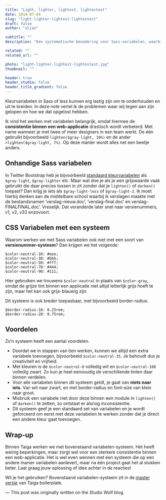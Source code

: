 ```yaml
---
title: "Light, lighter, lightest, lightestest"
date: 2014-07-04
slug: "light-lighter-lightest-lightestest"
draft: false
author: "aljan"

subtitle: ""
description: "Een systematische benadering voor Sass-variabelen, waarbij je werkt met een versienummer-systeem voor consistentie, zorgt voor meer flexibiliteit en structuur zonder dat je afwijkt van de basisprincipes."

related: ""
related_url: ""

photo: "light-lighter-lightest-lightestest.jpg"
thumbnail: ""

header: true
header_studio: false
header_title_gradient: false
---
```


Kleurvariabelen in Sass of less kunnen erg lastig zijn om te onderhouden en uit te breiden. In deze note vertel ik de problemen waar wij tegen aan zijn gelopen en hoe we dat opgelost hebben.

Ik vind het werken met variabelen belangrijk, omdat hiermee de **consistentie binnen een web-applicatie** drastisch wordt verbeterd. Met name wanneer je met twee of meer designers in een team werkt. De één gebruikt bijvoorbeeld `lighten($gray-light, 10%)` en de ander `>lighten($gray-light, 7%)`. Op deze manier wordt alles net een beetje anders.

## Onhandige Sass variabelen

In Twitter Bootstrap heb je bijvoorbeeld [standaard kleurvariabelen](http://getbootstrap.com/css/#less-variables) als `$gray-light`, `$gray-lighter` etc. Maar wat doe je als je een grijswaarde vaak gebruikt die daar precies tussen in zit zonder dat je `lighten()` of `darken()` toepast? Dan krijg je iets als `$gray-light-less` of `$gray-light-2`. Ik moet hierbij denken aan de middelbare school waarbij ik verslagen maakte met de bestandsnamen ‘verslag-nieuw.doc’, ‘verslag-final.doc’ en verslag-FINALFINAL.doc’. Vreselijk. Dat veranderde later snel naar versienummers, v1, v2, v33 enzovoort.

## CSS Variabelen met een systeem

Waarom werken we met Sass variabelen ook niet met een soort van **versienummer-systeem**? Dan krijgen we het volgende:

```
$color-neutral-10: #eee;
$color-neutral-30: #bbb;
$color-neutral-50: #fff;
$color-neutral-70: #444;
$color-neutral-90: #111;
```

Hier gebruiken we trouwens `$color-neutral` in plaats van `$color-gray`, omdat de grijze tint binnen een applicatie niet altijd letterlijk grijs hoeft te zijn, maar het kan ook grijs-blauwig zijn.

Dit systeem is ook breder toepasbaar, met bijvoorbeeld border-radius.

```
$border-radius-10: 0.25rem;
$border-radius-20: 0.75rem;
```

## Voordelen

Zo’n systeem heeft een aantal voordelen.

- Doordat we in stappen van tien werken, kunnen we altijd een extra variabele toevoegen, bijvoorbeeld `$color-neutral-35`. Je behoudt dus je creativiteit en vrijheid.
- Met kleuren is de `$color-neutral-0` volledig wit en `$color-neutral-100` volledig zwart. Zo kun je heel eenvoudig de verschillende tinten daar binnen verdelen.
- Voor alle variabelen binnen dit systeem geldt, je gaat van **niets naar iets**. Van wit naar zwart, en met border-radius en font-size van klein naar groot.
- Misbruik een variabele niet door deze binnen een module in `lighten()` of `darken()` te zetten, zo ontstaat er alsnog inconsistentie.
- Dit systeem geef je een standaard set van variabelen en je wordt geforceerd om eerst met deze variabelen te werken zonder dat je direct een andere kleur gaat toevoegen.

## Wrap-up

Binnen Taiga werken we met bovenstaand variabelen-systeem. Het heeft weinig beperkingen, maar zorgt wel voor een sterkere consistentie binnen een web-applicatie. Het is wel even wennen met een systeem die op een andere manier variabelen aanlevert, maar na één project gaat het al stukken beter. Laat graag jouw oplossing of idee achter in de reacties!

Wil je het gebruiken? Bovenstaand variabelen-systeem zit in de [master versie](https://github.com/aljanscholtens/taiga-boilerplate) van Taiga boilerplate.

— This post was originally written on the Studio Wolf blog.
